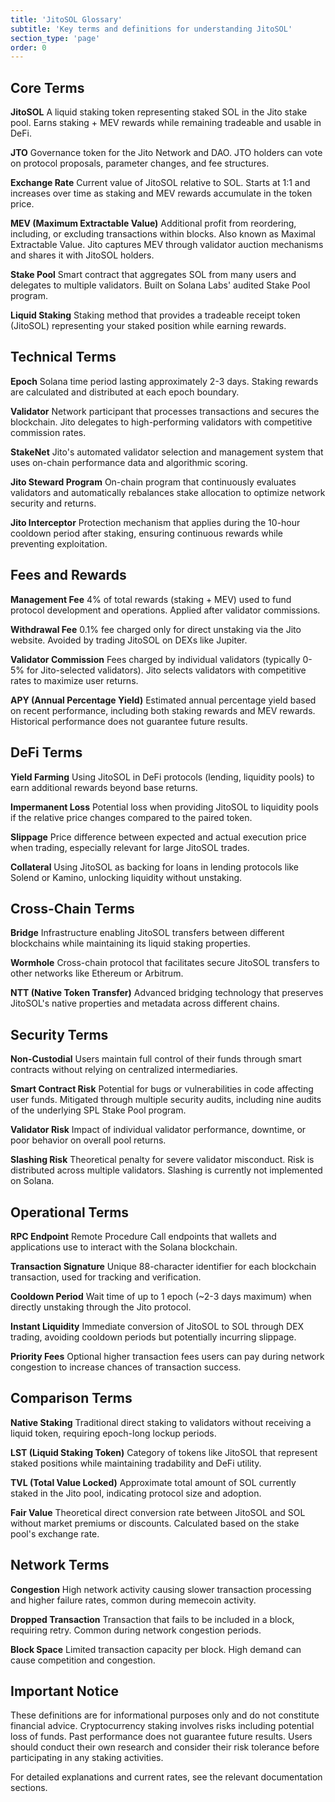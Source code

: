 ```yaml
---
title: 'JitoSOL Glossary'
subtitle: 'Key terms and definitions for understanding JitoSOL'
section_type: 'page'
order: 0
---
```


## Core Terms

**JitoSOL**
A liquid staking token representing staked SOL in the Jito stake pool. Earns staking + MEV rewards while remaining tradeable and usable in DeFi.

**JTO**
Governance token for the Jito Network and DAO. JTO holders can vote on protocol proposals, parameter changes, and fee structures.

**Exchange Rate**
Current value of JitoSOL relative to SOL. Starts at 1:1 and increases over time as staking and MEV rewards accumulate in the token price.

**MEV (Maximum Extractable Value)**
Additional profit from reordering, including, or excluding transactions within blocks. Also known as Maximal Extractable Value. Jito captures MEV through validator auction mechanisms and shares it with JitoSOL holders.

**Stake Pool**
Smart contract that aggregates SOL from many users and delegates to multiple validators. Built on Solana Labs' audited Stake Pool program.

**Liquid Staking**
Staking method that provides a tradeable receipt token (JitoSOL) representing your staked position while earning rewards.

## Technical Terms

**Epoch**
Solana time period lasting approximately 2-3 days. Staking rewards are calculated and distributed at each epoch boundary.

**Validator**
Network participant that processes transactions and secures the blockchain. Jito delegates to high-performing validators with competitive commission rates.

**StakeNet**
Jito's automated validator selection and management system that uses on-chain performance data and algorithmic scoring.

**Jito Steward Program**
On-chain program that continuously evaluates validators and automatically rebalances stake allocation to optimize network security and returns.

**Jito Interceptor**
Protection mechanism that applies during the 10-hour cooldown period after staking, ensuring continuous rewards while preventing exploitation.

## Fees and Rewards

**Management Fee**
4% of total rewards (staking + MEV) used to fund protocol development and operations. Applied after validator commissions.

**Withdrawal Fee**
0.1% fee charged only for direct unstaking via the Jito website. Avoided by trading JitoSOL on DEXs like Jupiter.

**Validator Commission**
Fees charged by individual validators (typically 0-5% for Jito-selected validators). Jito selects validators with competitive rates to maximize user returns.

**APY (Annual Percentage Yield)**
Estimated annual percentage yield based on recent performance, including both staking rewards and MEV rewards. Historical performance does not guarantee future results.

## DeFi Terms

**Yield Farming**
Using JitoSOL in DeFi protocols (lending, liquidity pools) to earn additional rewards beyond base returns.

**Impermanent Loss**
Potential loss when providing JitoSOL to liquidity pools if the relative price changes compared to the paired token.

**Slippage**
Price difference between expected and actual execution price when trading, especially relevant for large JitoSOL trades.

**Collateral**
Using JitoSOL as backing for loans in lending protocols like Solend or Kamino, unlocking liquidity without unstaking.

## Cross-Chain Terms

**Bridge**
Infrastructure enabling JitoSOL transfers between different blockchains while maintaining its liquid staking properties.

**Wormhole**
Cross-chain protocol that facilitates secure JitoSOL transfers to other networks like Ethereum or Arbitrum.

**NTT (Native Token Transfer)**
Advanced bridging technology that preserves JitoSOL's native properties and metadata across different chains.

## Security Terms

**Non-Custodial**
Users maintain full control of their funds through smart contracts without relying on centralized intermediaries.

**Smart Contract Risk**
Potential for bugs or vulnerabilities in code affecting user funds. Mitigated through multiple security audits, including nine audits of the underlying SPL Stake Pool program.

**Validator Risk**
Impact of individual validator performance, downtime, or poor behavior on overall pool returns.

**Slashing Risk**
Theoretical penalty for severe validator misconduct. Risk is distributed across multiple validators. Slashing is currently not implemented on Solana.

## Operational Terms

**RPC Endpoint**
Remote Procedure Call endpoints that wallets and applications use to interact with the Solana blockchain.

**Transaction Signature**
Unique 88-character identifier for each blockchain transaction, used for tracking and verification.

**Cooldown Period**
Wait time of up to 1 epoch (~2-3 days maximum) when directly unstaking through the Jito protocol.

**Instant Liquidity**
Immediate conversion of JitoSOL to SOL through DEX trading, avoiding cooldown periods but potentially incurring slippage.

**Priority Fees**
Optional higher transaction fees users can pay during network congestion to increase chances of transaction success.

## Comparison Terms

**Native Staking**
Traditional direct staking to validators without receiving a liquid token, requiring epoch-long lockup periods.

**LST (Liquid Staking Token)**
Category of tokens like JitoSOL that represent staked positions while maintaining tradability and DeFi utility.

**TVL (Total Value Locked)**
Approximate total amount of SOL currently staked in the Jito pool, indicating protocol size and adoption.

**Fair Value**
Theoretical direct conversion rate between JitoSOL and SOL without market premiums or discounts. Calculated based on the stake pool's exchange rate.

## Network Terms

**Congestion**
High network activity causing slower transaction processing and higher failure rates, common during memecoin activity.

**Dropped Transaction**
Transaction that fails to be included in a block, requiring retry. Common during network congestion periods.

**Block Space**
Limited transaction capacity per block. High demand can cause competition and congestion.

## Important Notice

These definitions are for informational purposes only and do not constitute financial advice. Cryptocurrency staking involves risks including potential loss of funds. Past performance does not guarantee future results. Users should conduct their own research and consider their risk tolerance before participating in any staking activities.

For detailed explanations and current rates, see the relevant documentation sections.